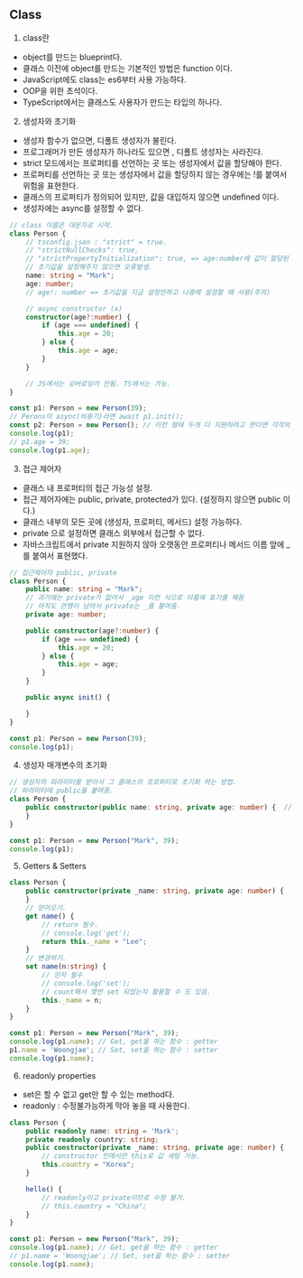 ## Class

1. class란
- object를 만드는 blueprint다.
- 클래스 이전에 object를 만드는 기본적인 방법은 function 이다.
- JavaScript에도 class는 es6부터 사용 가능하다.
- OOP을 위한 초석이다.
- TypeScript에서는 클래스도 사용자가 만드는 타입의 하나다.

2. 생성자와 초기화
- 생성자 함수가 없으면, 디폴트 생성자가 불린다.
- 프로그래머가 만든 생성자가 하나라도 있으면 , 디폴트 생성자는 사라진다.
- strict 모드에서는 프로퍼티를 선언하는 곳 또는 생성자에서 값을 할당해야 한다.
- 프로퍼티를 선언하는 곳 또는 생성자에서 값을 할당하지 않는 경우에는 !를 붙여서 위험을 표현한다.
- 클래스의 프로퍼티가 정의되어 있지만, 값을 대입하지 않으면 undefined 이다.
- 생성자에는 async를 설정할 수 없다.
```ts
// class 이름은 대문자로 시작.
class Person {
    // tsconfig.json : "strict" = true.
    // "strictNullChecks": true, 
    // "strictPropertyInitialization": true, => age:number에 값이 할당된 게 없음(undefined)
    // 초기값을 설정해주지 않으면 오류발생.
    name: string = "Mark";
    age: number;
    // age!: number => 초기값을 지금 설정안하고 나중에 설정할 때 사용(주의)

    // async constructor (x)
    constructor(age?:number) {
        if (age === undefined) {
            this.age = 20;
        } else {
            this.age = age;
        }
    }

    // JS에서는 오버로딩이 안됨. TS에서는 가능.
}

const p1: Person = new Person(39);
// Perons이 async(비동기)라면 await p1.init();
const p2: Person = new Person(); // 이런 형태 두개 다 지원하려고 한다면 각각의 생성자 생성(오버로딩)
console.log(p1);
// p1.age = 39;
console.log(p1.age);
```

3. 접근 제어자
- 클래스 내 프로퍼티의 접근 가능성 설정.
- 접근 제어자에는 public, private, protected가 있다. (설정하지 않으면 public 이다.)
- 클래스 내부의 모든 곳에 (생성자, 프로퍼티, 메서드) 설정 가능하다.
- private 으로 설정하면 클래스 외부에서 접근할 수 없다.
- 자바스크립트에서 private 지원하지 않아 오랫동안 프로퍼티나 메서드 이름 앞에 _를 붙여서 표현했다.
```ts
// 접근제어자 public, private
class Person {
    public name: string = "Mark";
    // 과거에는 private가 없어서 _age 이런 식으로 이름에 표기를 해둠
    // 아직도 관행이 남아서 private는 _를 붙여줌.
    private age: number;

    public constructor(age?:number) {
        if (age === undefined) {
            this.age = 20;
        } else {
            this.age = age;
        }
    }

    public async init() {

    }
}

const p1: Person = new Person(39);
console.log(p1);
```

4. 생성자 매개변수의 초기화
```ts
// 생성자의 파라미터를 받아서 그 클래스의 프로퍼티로 초기화 하는 방법.
// 파라미터에 public을 붙여줌.
class Person {
    public constructor(public name: string, private age: number) {  // age는 외부에서 접근 불가.
    }
}

const p1: Person = new Person("Mark", 39);
console.log(p1);
```

5. Getters & Setters
```ts
class Person {
    public constructor(private _name: string, private age: number) {
    }
    // 얻어오기.
    get name() {
        // return 필수.
        // console.log('get');
        return this._name + "Lee";
    }
    // 변경하기.
    set name(n:string) {
        // 인자 필수
        // console.log('set');
        // count해서 몇번 set 되었는지 활용할 수 도 있음.
        this._name = n;
    }
}

const p1: Person = new Person("Mark", 39);
console.log(p1.name); // Get, get을 하는 함수 : getter
p1.name = 'Woongjae'; // Set, set을 하는 함수 : setter
console.log(p1.name);
```

6. readonly properties
- set은 할 수 없고 get만 할 수 있는 method다.
- readonly : 수정불가능하게 막아 놓을 때 사용한다.
```ts
class Person {
    public readonly name: string = 'Mark';
    private readonly country: string;
    public constructor(private _name: string, private age: number) {
        // constructor 안에서만 this로 값 세팅 가능.
        this.country = "Korea";
    }

    hello() {
        // readonly이고 private이므로 수정 불가.
        // this.country = "China";
    }
}

const p1: Person = new Person("Mark", 39);
console.log(p1.name); // Get, get을 하는 함수 : getter
// p1.name = 'Woongjae'; // Set, set을 하는 함수 : setter
console.log(p1.name);

```
